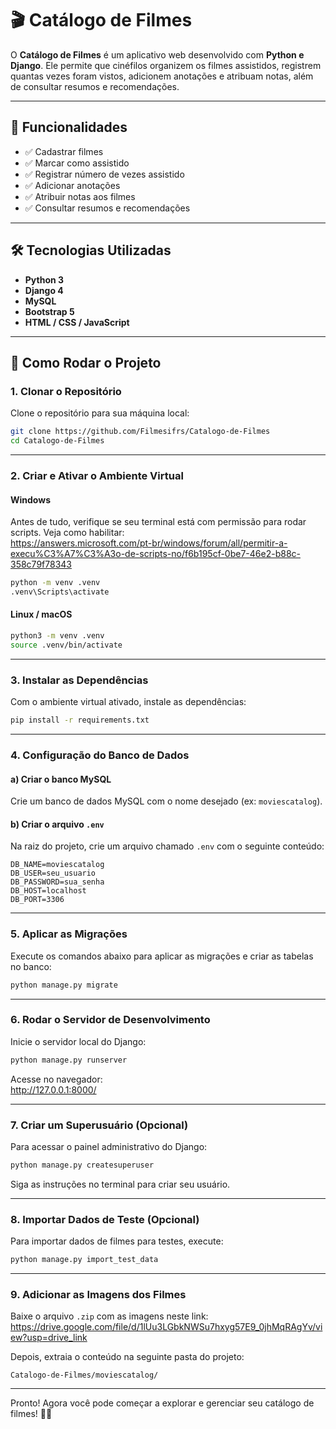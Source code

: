 # 🎬 Catálogo de Filmes

O **Catálogo de Filmes** é um aplicativo web desenvolvido com **Python e Django**. Ele permite que cinéfilos organizem os filmes assistidos, registrem quantas vezes foram vistos, adicionem anotações e atribuam notas, além de consultar resumos e recomendações.

---

## 🚀 Funcionalidades

- ✅ Cadastrar filmes  
- ✅ Marcar como assistido  
- ✅ Registrar número de vezes assistido  
- ✅ Adicionar anotações  
- ✅ Atribuir notas aos filmes  
- ✅ Consultar resumos e recomendações

---

## 🛠 Tecnologias Utilizadas

- **Python 3**  
- **Django 4**  
- **MySQL**  
- **Bootstrap 5**  
- **HTML / CSS / JavaScript**

---

## 📝 Como Rodar o Projeto

### 1. Clonar o Repositório

Clone o repositório para sua máquina local:

```sh
git clone https://github.com/Filmesifrs/Catalogo-de-Filmes
cd Catalogo-de-Filmes
```

---

### 2. Criar e Ativar o Ambiente Virtual

#### Windows

Antes de tudo, verifique se seu terminal está com permissão para rodar scripts. Veja como habilitar:  
https://answers.microsoft.com/pt-br/windows/forum/all/permitir-a-execu%C3%A7%C3%A3o-de-scripts-no/f6b195cf-0be7-46e2-b88c-358c79f78343

```sh
python -m venv .venv
.venv\Scripts\activate
```

#### Linux / macOS

```sh
python3 -m venv .venv
source .venv/bin/activate
```

---

### 3. Instalar as Dependências

Com o ambiente virtual ativado, instale as dependências:

```sh
pip install -r requirements.txt
```

---

### 4. Configuração do Banco de Dados

#### a) Criar o banco MySQL

Crie um banco de dados MySQL com o nome desejado (ex: `moviescatalog`).

#### b) Criar o arquivo `.env`

Na raiz do projeto, crie um arquivo chamado `.env` com o seguinte conteúdo:

```
DB_NAME=moviescatalog
DB_USER=seu_usuario
DB_PASSWORD=sua_senha
DB_HOST=localhost
DB_PORT=3306
```

---

### 5. Aplicar as Migrações

Execute os comandos abaixo para aplicar as migrações e criar as tabelas no banco:

```sh
python manage.py migrate
```

---

### 6. Rodar o Servidor de Desenvolvimento

Inicie o servidor local do Django:

```sh
python manage.py runserver
```

Acesse no navegador:  
http://127.0.0.1:8000/

---

### 7. Criar um Superusuário (Opcional)

Para acessar o painel administrativo do Django:

```sh
python manage.py createsuperuser
```

Siga as instruções no terminal para criar seu usuário.

---

### 8. Importar Dados de Teste (Opcional)

Para importar dados de filmes para testes, execute:

```sh
python manage.py import_test_data
```

---

### 9. Adicionar as Imagens dos Filmes

Baixe o arquivo `.zip` com as imagens neste link:  
https://drive.google.com/file/d/1lUu3LGbkNWSu7hxyg57E9_0jhMqRAgYv/view?usp=drive_link

Depois, extraia o conteúdo na seguinte pasta do projeto:

```
Catalogo-de-Filmes/moviescatalog/
```

---

Pronto! Agora você pode começar a explorar e gerenciar seu catálogo de filmes! 🎥🍿